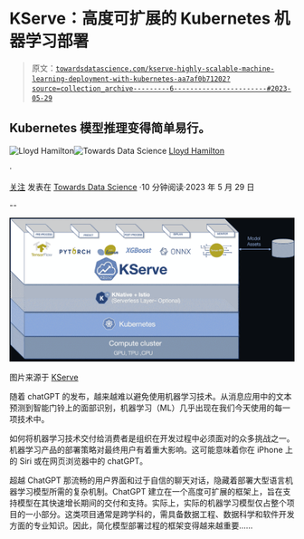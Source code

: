 # KServe：高度可扩展的 Kubernetes 机器学习部署

> 原文：[`towardsdatascience.com/kserve-highly-scalable-machine-learning-deployment-with-kubernetes-aa7af0b71202?source=collection_archive---------6-----------------------#2023-05-29`](https://towardsdatascience.com/kserve-highly-scalable-machine-learning-deployment-with-kubernetes-aa7af0b71202?source=collection_archive---------6-----------------------#2023-05-29)

## Kubernetes 模型推理变得简单易行。

[](https://medium.com/@lloyd.hamilton?source=post_page-----aa7af0b71202--------------------------------)![Lloyd Hamilton](https://medium.com/@lloyd.hamilton?source=post_page-----aa7af0b71202--------------------------------)[](https://towardsdatascience.com/?source=post_page-----aa7af0b71202--------------------------------)![Towards Data Science](https://towardsdatascience.com/?source=post_page-----aa7af0b71202--------------------------------) [Lloyd Hamilton](https://medium.com/@lloyd.hamilton?source=post_page-----aa7af0b71202--------------------------------)

·

[关注](https://medium.com/m/signin?actionUrl=https%3A%2F%2Fmedium.com%2F_%2Fsubscribe%2Fuser%2Fd40c1f932caa&operation=register&redirect=https%3A%2F%2Ftowardsdatascience.com%2Fkserve-highly-scalable-machine-learning-deployment-with-kubernetes-aa7af0b71202&user=Lloyd+Hamilton&userId=d40c1f932caa&source=post_page-d40c1f932caa----aa7af0b71202---------------------post_header-----------) 发表在 [Towards Data Science](https://towardsdatascience.com/?source=post_page-----aa7af0b71202--------------------------------) ·10 分钟阅读·2023 年 5 月 29 日[](https://medium.com/m/signin?actionUrl=https%3A%2F%2Fmedium.com%2F_%2Fvote%2Ftowards-data-science%2Faa7af0b71202&operation=register&redirect=https%3A%2F%2Ftowardsdatascience.com%2Fkserve-highly-scalable-machine-learning-deployment-with-kubernetes-aa7af0b71202&user=Lloyd+Hamilton&userId=d40c1f932caa&source=-----aa7af0b71202---------------------clap_footer-----------)

--

[](https://medium.com/m/signin?actionUrl=https%3A%2F%2Fmedium.com%2F_%2Fbookmark%2Fp%2Faa7af0b71202&operation=register&redirect=https%3A%2F%2Ftowardsdatascience.com%2Fkserve-highly-scalable-machine-learning-deployment-with-kubernetes-aa7af0b71202&source=-----aa7af0b71202---------------------bookmark_footer-----------)![](img/65c9c56369db8df360025d18d9c73a22.png)

图片来源于 [KServe](https://kserve.github.io/website/0.10/)

随着 chatGPT 的发布，越来越难以避免使用机器学习技术。从消息应用中的文本预测到智能门铃上的面部识别，机器学习（ML）几乎出现在我们今天使用的每一项技术中。

如何将机器学习技术交付给消费者是组织在开发过程中必须面对的众多挑战之一。机器学习产品的部署策略对最终用户有着重大影响。这可能意味着你在 iPhone 上的 Siri 或在网页浏览器中的 chatGPT。

超越 ChatGPT 那流畅的用户界面和过于自信的聊天对话，隐藏着部署大型语言机器学习模型所需的复杂机制。ChatGPT 建立在一个高度可扩展的框架上，旨在支持模型在其快速增长期间的交付和支持。实际上，实际的机器学习模型仅占整个项目的一小部分。这类项目通常是跨学科的，需具备数据工程、数据科学和软件开发方面的专业知识。因此，简化模型部署过程的框架变得越来越重要……
